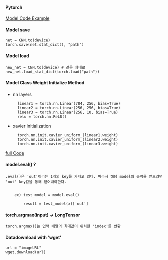 #### Pytorch

[Model Code Example](https://github.com/weiaicunzai/pytorch-cifar100/blob/master/models/resnet.py)


#### Model save

    net = CNN.to(device)
    torch.save(net.stat_dict(), "path")

#### Model load

    new_net = CNN.to(device) # 같은 형태로 
    new_net.load_stat_dict(torch.load("path"))


#### Model Class Weight Initialize Method

    
- nn layers

        linear1 = torch.nn.Linear(784, 256, bias=True)
        linear2 = torch.nn.Linear(256, 256, bias=True)
        linear3 = torch.nn.Linear(256, 10, bias=True)
        relu = torch.nn.ReLU()

- xavier initialization

        torch.nn.init.xavier_uniform_(linear1.weight)
        torch.nn.init.xavier_uniform_(linear2.weight)
        torch.nn.init.xavier_uniform_(linear3.weight)

[full Code](https://github.com/deeplearningzerotoall/PyTorch/blob/master/lab-09_3_mnist_nn_xavier.ipynb)



#### model.eval() ?

    .eval()은 'out'이라는 1개의 key를 가지고 있다. 따라서 해당 model의 출력을 얻으려면 'out' key값을 통해 얻어내야한다.
    
        
        ex) test_model = model.eval()
        
            result = test_model(x)['out']
            
            
#### torch.argmax(input) -> LongTensor

    torch.argmax()는 입력 배열의 최대값이 위치한 'index'를 반환
    
    
#### Datadownload with 'wget'

    url = "imageURL"
    wget.download(url)


